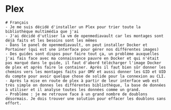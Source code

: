 # Plex
    # Français
    - Je me suis décidé d'installer un Plex pour trier toute la bibliothèque multimédia que j'ai
    - J'ai décidé d'utliser la vm de openmediavault car les montages sont déjà faits et les besoins sont les mêmes
    - Dans le panel de openmediavault, on peut installer Docker et Portainer (qui est une interface pour gérer nos différentes images)
    - Des guides sont dispos pour faire tout ça, un problème auxquelles j'ai fais face avec ma connaissance pauvre en Docker et qui n'était pas marqué dans le guide, il faut d'abord télécharger l'image Docker de plex et après faire le container. Après il faut bien sûr donner les chemins vers les montages faits par OMV et aussi donner les GID et UID du compte pour avoir quelque chose de solide pour la connexion au CLI.
    - Après la mise en route de plex à partir de leur interface web est très simple on donnes les différentes bibliothèque, la base de données à utiliser et il analyse toutes les données comme un grand. 
    - Problème : je me retrouve face à un grand nombre de doublons désormais. Je dois trouver une solution pour effacer les doublons sans effort.
    